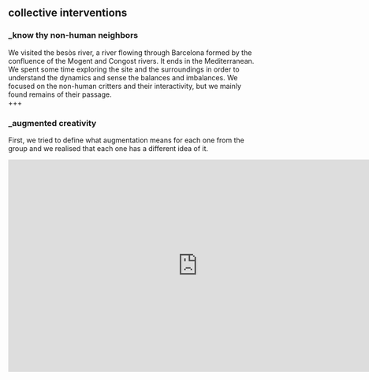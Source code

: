 ## collective interventions  
### _know thy non-human neighbors  
We visited the besòs river, a river flowing through Barcelona formed by the confluence of the Mogent and Congost rivers. It ends in the Mediterranean.  
We spent some time exploring the site and the surroundings in order to understand the dynamics and sense the balances and imbalances. We focused on the non-human critters and their interactivity, but we mainly found remains of their passage.  
+++

### _augmented creativity  
First, we tried to define what augmentation means for each one from the group and we realised that each one has a different idea of it.
<iframe width="768" height="432" src="https://miro.com/app/live-embed/uXjVPKy90dM=/?moveToViewport=-2180,-4534,9039,5864&embedId=74568064000" frameborder="0" scrolling="no" allowfullscreen></iframe>
